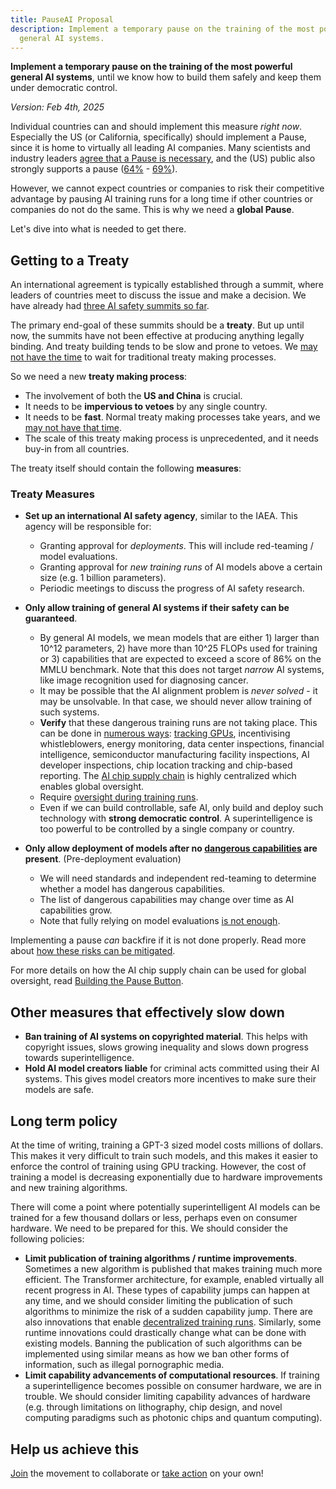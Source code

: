 ```yaml
---
title: PauseAI Proposal
description: Implement a temporary pause on the training of the most powerful
  general AI systems.
---
```

**Implement a temporary pause on the training of the most powerful general AI systems**, until we know how to build them safely and keep them under democratic control.

_Version: Feb 4th, 2025_

Individual countries can and should implement this measure _right now_.
Especially the US (or California, specifically) should implement a Pause, since it is home to virtually all leading AI companies.
Many scientists and industry leaders [agree that a Pause is necessary](https://futureoflife.org/open-letter/pause-giant-ai-experiments/), and the (US) public also strongly supports a pause ([64%](https://www.campaignforaisafety.org/usa-ai-x-risk-perception-tracker/) - [69%](https://today.yougov.com/topics/technology/survey-results/daily/2023/04/03/ad825/2)).

However, we cannot expect countries or companies to risk their competitive advantage by pausing AI training runs for a long time if other countries or companies do not do the same.
This is why we need a **global Pause**.

Let's dive into what is needed to get there.

## Getting to a Treaty

An international agreement is typically established through a summit, where leaders of countries meet to discuss the issue and make a decision.
We have already had [three AI safety summits so far](/summit).

The primary end-goal of these summits should be a **treaty**.
But up until now, the summits have not been effective at producing anything legally binding.
And treaty building tends to be slow and prone to vetoes.
We [may not have the time](/urgency) to wait for traditional treaty making processes.

So we need a new **treaty making process**:

- The involvement of both the **US and China** is crucial.
- It needs to be **impervious to vetoes** by any single country.
- It needs to be **fast**. Normal treaty making processes take years, and we [may not have that time](/urgency).
- The scale of this treaty making process is unprecedented, and it needs buy-in from all countries.

The treaty itself should contain the following **measures**:

### Treaty Measures

- **Set up an international AI safety agency**, similar to the IAEA. This agency will be responsible for:

  - Granting approval for _deployments_. This will include red-teaming / model evaluations.
  - Granting approval for _new training runs_ of AI models above a certain size (e.g. 1 billion parameters).
  - Periodic meetings to discuss the progress of AI safety research.

- **Only allow training of general AI systems if their safety can be guaranteed**.

  - By general AI models, we mean models that are either 1) larger than 10^12 parameters, 2) have more than 10^25 FLOPs used for training or 3) capabilities that are expected to exceed a score of 86% on the MMLU benchmark. Note that this does not target _narrow_ AI systems, like image recognition used for diagnosing cancer.
  - It may be possible that the AI alignment problem is _never solved_ - it may be unsolvable. In that case, we should never allow training of such systems.
  - **Verify** that these dangerous training runs are not taking place. This can be done in [numerous ways](https://arxiv.org/abs/2408.16074): [tracking GPUs](https://arxiv.org/abs/2303.11341), incentivising whistleblowers, energy monitoring, data center inspections, financial intelligence, semiconductor manufacturing facility inspections, AI developer inspections, chip location tracking and chip-based reporting. The [AI chip supply chain](https://www.governance.ai/post/computing-power-and-the-governance-of-ai) is highly centralized which enables global oversight.
  - Require [oversight during training runs](https://www.alignmentforum.org/posts/Zfk6faYvcf5Ht7xDx/compute-thresholds-proposed-rules-to-mitigate-risk-of-a-lab).
  - Even if we can build controllable, safe AI, only build and deploy such technology with **strong democratic control**. A superintelligence is too powerful to be controlled by a single company or country.

- **Only allow deployment of models after no [dangerous capabilities](/dangerous-capabilities) are present**. (Pre-deployment evaluation)

  - We will need standards and independent red-teaming to determine whether a model has dangerous capabilities.
  - The list of dangerous capabilities may change over time as AI capabilities grow.
  - Note that fully relying on model evaluations [is not enough](/4-levels-of-ai-regulation).

Implementing a pause _can_ backfire if it is not done properly.
Read more about [how these risks can be mitigated](/mitigating-pause-failures).

For more details on how the AI chip supply chain can be used for global oversight, read [Building the Pause Button](/building-the-pause-button).

## Other measures that effectively slow down

- **Ban training of AI systems on copyrighted material**. This helps with copyright issues, slows growing inequality and slows down progress towards superintelligence.
- **Hold AI model creators liable** for criminal acts committed using their AI systems. This gives model creators more incentives to make sure their models are safe.

## Long term policy

At the time of writing, training a GPT-3 sized model costs millions of dollars.
This makes it very difficult to train such models, and this makes it easier to enforce the control of training using GPU tracking.
However, the cost of training a model is decreasing exponentially due to hardware improvements and new training algorithms.

There will come a point where potentially superintelligent AI models can be trained for a few thousand dollars or less, perhaps even on consumer hardware.
We need to be prepared for this.
We should consider the following policies:

- **Limit publication of training algorithms / runtime improvements**. Sometimes a new algorithm is published that makes training much more efficient. The Transformer architecture, for example, enabled virtually all recent progress in AI. These types of capability jumps can happen at any time, and we should consider limiting the publication of such algorithms to minimize the risk of a sudden capability jump. There are also innovations that enable [decentralized training runs](https://www.primeintellect.ai/blog/opendiloco). Similarly, some runtime innovations could drastically change what can be done with existing models. Banning the publication of such algorithms can be implemented using similar means as how we ban other forms of information, such as illegal pornographic media.
- **Limit capability advancements of computational resources**. If training a superintelligence becomes possible on consumer hardware, we are in trouble. We should consider limiting capability advances of hardware (e.g. through limitations on lithography, chip design, and novel computing paradigms such as photonic chips and quantum computing).

## Help us achieve this

[Join](/join) the movement to collaborate or [take action](/action) on your own!
